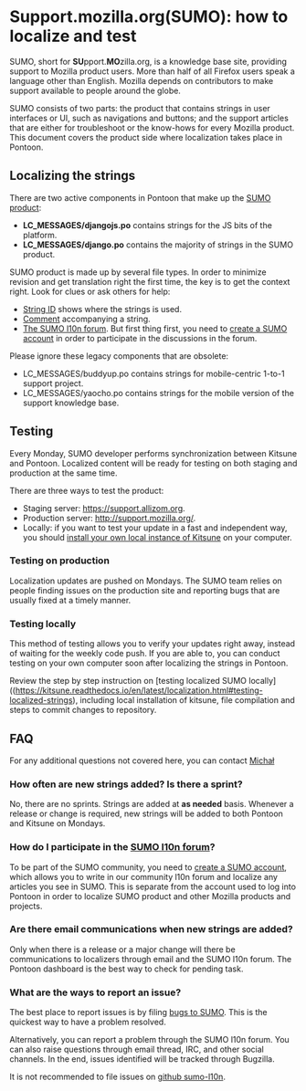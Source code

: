 # Support.mozilla.org(SUMO): how to localize and test

SUMO, short for **SU**pport.**MO**zilla.org, is a knowledge base site, providing support to Mozilla product users. More than half of all Firefox users speak a language other than English. Mozilla depends on contributors to make support available to people around the globe.

SUMO consists of two parts: the product that contains strings in user interfaces or UI, such as navigations and buttons; and the support articles that are either for troubleshoot or the know-hows for every Mozilla product. This document covers the product side where localization takes place in Pontoon.

## Localizing the strings

There are two active components in Pontoon that make up the [SUMO product](https://pontoon.mozilla.org/sumo):

* **LC_MESSAGES/djangojs.po** contains strings for the JS bits of the platform.
* **LC_MESSAGES/django.po** contains the majority of strings in the SUMO product.

SUMO product is made up by several file types. In order to minimize revision and get translation right the first time, the key is to get the context right.  Look for clues or ask others for help:
* [String ID](https://pontoon.mozilla.org/zh-TW/sumo/LC_MESSAGES/django.po/?string=150684) shows where the strings is used.
* [Comment](https://pontoon.mozilla.org/zh-TW/sumo/LC_MESSAGES/django.po/?search=Recursive+inclusion+of&string=60075) accompanying a string.
* [The SUMO l10n forum](https://support.mozilla.org/forums/l10n-forum). But first thing first, you need to [create a SUMO account](https://support.mozilla.org/users/authcontributor) in order to participate in the discussions in the forum.

Please ignore these legacy components that are obsolete:

* LC_MESSAGES/buddyup.po contains strings for mobile-centric 1-to-1 support project.
* LC_MESSAGES/yaocho.po contains strings for the mobile version of the support knowledge base.

## Testing

Every Monday, SUMO developer performs synchronization between Kitsune and Pontoon. Localized content will be ready for testing on both staging and production at the same time.

There are three ways to test the product:

* Staging server: https://support.allizom.org​.
* Production server: http://support.mozilla.org/.
* Locally: if you want to test your update in a fast and independent way, you should [install your own local instance of Kitsune](https://kitsune.readthedocs.io/en/latest/localization.html#testing-localized-strings) on your computer.

### Testing on production

Localization updates are pushed on Mondays. The SUMO team relies on people finding issues on the production site and reporting bugs that are usually fixed at a timely manner.

### Testing locally

This method of testing allows you to verify your updates right away, instead of waiting for the weekly code push. If you are able to, you can conduct testing on your own computer soon after localizing the strings in Pontoon.

Review the step by step instruction on [testing localized SUMO locally]((https://kitsune.readthedocs.io/en/latest/localization.html#testing-localized-strings), including local installation of kitsune, file compilation and steps to commit changes to repository.

## FAQ

For any additional questions not covered here, you can contact [Michał](mailto:mdziewonski@mozilla.com)

### How often are new strings added? Is there a sprint?

No, there are no sprints. Strings are added at **as needed** basis. Whenever a release or change is required, new strings will be added to both Pontoon and Kitsune on Mondays.

### How do I participate in the [SUMO l10n forum](https://support.mozilla.org/en-US/forums/l10n-forum)?

To be part of the SUMO community, you need to [create a SUMO account](https://support.mozilla.org/en-US/users/authcontributor), which allows you to write in our community l10n forum and localize any articles you see in SUMO. This is separate from the account used to log into Pontoon in order to localize SUMO product and other Mozilla products and projects.

### Are there email communications when new strings are added?

Only when there is a release or a major change will there be communications to localizers through email and the SUMO l10n forum. The Pontoon dashboard is the best way to check for pending task.

### What are the ways to report an issue?

The best place to report issues is by filing [bugs to SUMO](https://bugzilla.mozilla.org/buglist.cgi?component=Localization&product=support.mozilla.org&bug_status=__open__&list_id=13747088). This is the quickest way to have a problem resolved.

Alternatively, you can report a problem through the SUMO l10n forum. You can also raise questions through email thread, IRC, and other social channels. In the end, issues identified will be tracked through Bugzilla.

It is not recommended to file issues on [github sumo-l10n](https://github.com/mozilla-l10n/sumo-l10n/issues?q=is%3Aopen+is%3Aissue).

